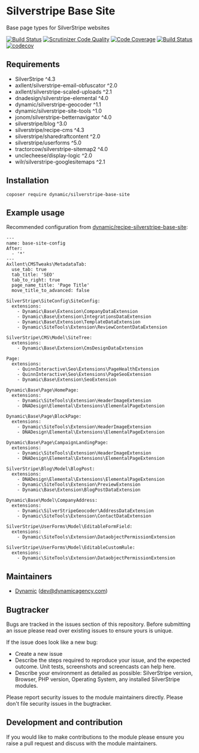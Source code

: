 # Silverstripe Base Site

Base page types for SilverStripe websites

[![Build Status](https://travis-ci.com/dynamic/silverstripe-base-site.svg?token=hFT1sXd4nNmguE972zHN&branch=master)](https://travis-ci.com/dynamic/silverstripe-base-site)
[![Scrutinizer Code Quality](https://scrutinizer-ci.com/g/dynamic/silverstripe-base-site/badges/quality-score.png?b=master&s=6602bc588bf7da4a15e9ae4e061c92781c87caf5)](https://scrutinizer-ci.com/g/dynamic/silverstripe-base-site/?branch=master)
[![Code Coverage](https://scrutinizer-ci.com/g/dynamic/silverstripe-base-site/badges/coverage.png?b=master&s=fde13fa99212b7985699f22a13c22d393b76299a)](https://scrutinizer-ci.com/g/dynamic/silverstripe-base-site/?branch=master)
[![Build Status](https://scrutinizer-ci.com/g/dynamic/silverstripe-base-site/badges/build.png?b=master&s=d0c33738b6be129105fa8f507591359fcf4f40ae)](https://scrutinizer-ci.com/g/dynamic/silverstripe-base-site/build-status/master)
[![codecov](https://codecov.io/gh/dynamic/silverstripe-base-site/branch/master/graph/badge.svg?token=8qD1GBbxzV)](https://codecov.io/gh/dynamic/silverstripe-base-site)

## Requirements

* SilverStripe ^4.3
* axllent/silverstripe-email-obfuscator ^2.0
* axllent/silverstripe-scaled-uploads ^2.1
* dnadesign/silverstripe-elemental ^4.0
* dynamic/silverstripe-geocoder ^1.1
* dynamic/silverstripe-site-tools ^1.0
* jonom/silverstripe-betternavigator ^4.0
* silverstripe/blog ^3.0
* silverstripe/recipe-cms ^4.3
* silverstripe/sharedraftcontent ^2.0
* silverstripe/userforms ^5.0
* tractorcow/silverstripe-sitemap2 ^4.0
* unclecheese/display-logic ^2.0
* wilr/silverstripe-googlesitemaps ^2.1

## Installation

`coposer require dynamic/silverstripe-base-site`

## Example usage

Recommended configuration from [dynamic/recipe-silverstripe-base-site](https://github.com/dynamic/recipe-silverstripe-base-site):

```
---
name: base-site-config
After:
  - '*'
---
Axllent\CMSTweaks\MetadataTab:
  use_tab: true
  tab_title: 'SEO'
  tab_to_right: true
  page_name_title: 'Page Title'
  move_title_to_advanced: false

SilverStripe\SiteConfig\SiteConfig:
  extensions:
    - Dynamic\Base\Extension\CompanyDataExtension
    - Dynamic\Base\Extension\IntegrationsDataExtension
    - Dynamic\Base\Extension\TemplateDataExtension
    - Dynamic\SiteTools\Extension\ReviewContentDataExtension

SilverStripe\CMS\Model\SiteTree:
  extensions:
    - Dynamic\Base\Extension\CmsDesignDataExtension

Page:
  extensions:
    - QuinnInteractive\Seo\Extensions\PageHealthExtension
    - QuinnInteractive\Seo\Extensions\PageSeoExtension
    - Dynamic\Base\Extension\SeoExtension

Dynamic\Base\Page\HomePage:
  extensions:
    - Dynamic\SiteTools\Extension\HeaderImageExtension
    - DNADesign\Elemental\Extensions\ElementalPageExtension

Dynamic\Base\Page\BlockPage:
  extensions:
    - Dynamic\SiteTools\Extension\HeaderImageExtension
    - DNADesign\Elemental\Extensions\ElementalPageExtension

Dynamic\Base\Page\CampaignLandingPage:
  extensions:
    - Dynamic\SiteTools\Extension\HeaderImageExtension
    - DNADesign\Elemental\Extensions\ElementalPageExtension

SilverStripe\Blog\Model\BlogPost:
  extensions:
    - DNADesign\Elemental\Extensions\ElementalPageExtension
    - Dynamic\SiteTools\Extension\PreviewExtension
    - Dynamic\Base\Extension\BlogPostDataExtension

Dynamic\Base\Model\CompanyAddress:
  extensions:
    - Dynamic\SilverStripeGeocoder\AddressDataExtension
    - Dynamic\SiteTools\Extension\ContactDataExtension

SilverStripe\UserForms\Model\EditableFormField:
  extensions:
    - Dynamic\SiteTools\Extension\DataobjectPermissionExtension

SilverStripe\UserForms\Model\EditableCustomRule:
  extensions:
    - Dynamic\SiteTools\Extension\DataobjectPermissionExtension
```

## Maintainers
 *  [Dynamic](http://www.dynamicagency.com) (<dev@dynamicagency.com>)

## Bugtracker
Bugs are tracked in the issues section of this repository. Before submitting an issue please read over
existing issues to ensure yours is unique.

If the issue does look like a new bug:

 - Create a new issue
 - Describe the steps required to reproduce your issue, and the expected outcome. Unit tests, screenshots
 and screencasts can help here.
 - Describe your environment as detailed as possible: SilverStripe version, Browser, PHP version,
 Operating System, any installed SilverStripe modules.

Please report security issues to the module maintainers directly. Please don't file security issues in the bugtracker.

## Development and contribution
If you would like to make contributions to the module please ensure you raise a pull request and discuss with the module maintainers.
